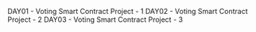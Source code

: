 DAY01 - Voting Smart Contract Project - 1
DAY02 - Voting Smart Contract Project - 2
DAY03 - Voting Smart Contract Project - 3